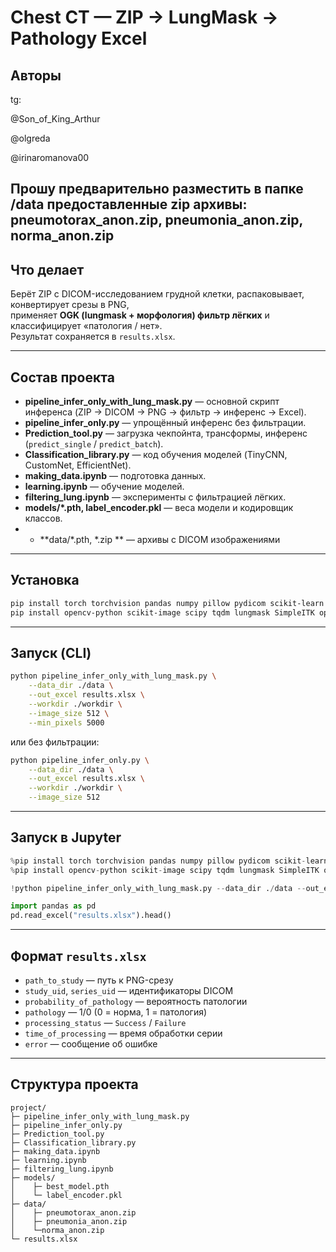 # Chest CT — ZIP → LungMask → Pathology Excel

## Авторы
tg:

@Son_of_King_Arthur 

@olgreda 

@irinaromanova00 


## Прошу предварительно разместить в папке /data предоставленные zip архивы: pneumotorax_anon.zip,  pneumonia_anon.zip, norma_anon.zip

## Что делает
Берёт ZIP с DICOM-исследованием грудной клетки, распаковывает, конвертирует срезы в PNG,  
применяет **OGK (lungmask + морфология) фильтр лёгких** и классифицирует «патология / нет».  
Результат сохраняется в `results.xlsx`.  

---

## Состав проекта
- **pipeline_infer_only_with_lung_mask.py** — основной скрипт инференса (ZIP → DICOM → PNG → фильтр → инференс → Excel).  
- **pipeline_infer_only.py** — упрощённый инференс без фильтрации.  
- **Prediction_tool.py** — загрузка чекпойнта, трансформы, инференс (`predict_single` / `predict_batch`).  
- **Classification_library.py** — код обучения моделей (TinyCNN, CustomNet, EfficientNet).  
- **making_data.ipynb** — подготовка данных.  
- **learning.ipynb** — обучение моделей.  
- **filtering_lung.ipynb** — эксперименты с фильтрацией лёгких.  
- **models/*.pth, label_encoder.pkl** — веса модели и кодировщик классов.
- - **data/*.pth, *.zip ** — архивы с DICOM изображениями  

---

## Установка
```bash
pip install torch torchvision pandas numpy pillow pydicom scikit-learn matplotlib
pip install opencv-python scikit-image scipy tqdm lungmask SimpleITK openpyxl
```

---

## Запуск (CLI)

```bash
python pipeline_infer_only_with_lung_mask.py \
    --data_dir ./data \
    --out_excel results.xlsx \
    --workdir ./workdir \
    --image_size 512 \
    --min_pixels 5000
```

или без фильтрации:

```bash
python pipeline_infer_only.py \
    --data_dir ./data \
    --out_excel results.xlsx \
    --workdir ./workdir \
    --image_size 512
```

---

## Запуск в Jupyter

```python
%pip install torch torchvision pandas numpy pillow pydicom scikit-learn matplotlib
%pip install opencv-python scikit-image scipy tqdm lungmask SimpleITK openpyxl

!python pipeline_infer_only_with_lung_mask.py --data_dir ./data --out_excel results.xlsx --workdir ./workdir --image_size 512

import pandas as pd
pd.read_excel("results.xlsx").head()
```

---

## Формат `results.xlsx`

* `path_to_study` — путь к PNG-срезу  
* `study_uid`, `series_uid` — идентификаторы DICOM  
* `probability_of_pathology` — вероятность патологии  
* `pathology` — 1/0 (0 = норма, 1 = патология)  
* `processing_status` — `Success` / `Failure`  
* `time_of_processing` — время обработки серии  
* `error` — сообщение об ошибке  

---

## Структура проекта

```
project/
├─ pipeline_infer_only_with_lung_mask.py
├─ pipeline_infer_only.py
├─ Prediction_tool.py
├─ Classification_library.py
├─ making_data.ipynb
├─ learning.ipynb
├─ filtering_lung.ipynb
├─ models/
│    ├─ best_model.pth
│    └─ label_encoder.pkl
├─ data/
│    ├─ pneumotorax_anon.zip
│    ├─ pneumonia_anon.zip
│    └─norma_anon.zip
└─ results.xlsx
```
